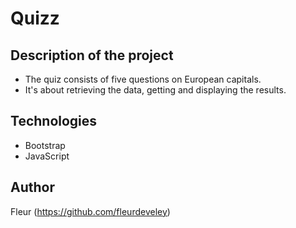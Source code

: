 # Quizz

## Description of the project
  * The quiz consists of five questions on European capitals. 
  * It's about retrieving the data, getting and displaying the results.

## Technologies
  * Bootstrap
  * JavaScript

## Author 
Fleur (https://github.com/fleurdeveley)
